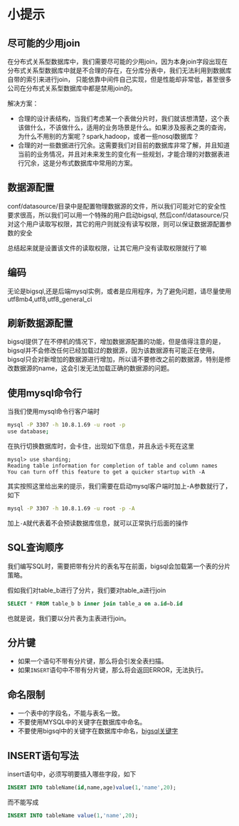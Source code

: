 # 小提示

## 尽可能的少用join
在分布式关系型数据库中，我们需要尽可能的少用join，因为本身join字段出现在分布式关系型数据库中就是不合理的存在，在分库分表中，我们无法利用到数据库自带的索引来进行join，
只能依靠中间件自己实现，但是性能却非常低，甚至很多公司在分布式关系型数据库中都是禁用join的。

解决方案：
- 合理的设计表结构，当我们考虑某一个表做分片时，我们就该想清楚，这个表该做什么，不该做什么，适用的业务场景是什么。如果涉及报表之类的查询，为什么不用别的方案呢？spark,hadoop，或者一些nosql数据库？
- 合理的对一些数据进行冗余。这需要我们对目前的数据库非常了解，并且知道当前的业务情况，并且对未来发生的变化有一些规划，才能合理的对数据表进行冗余，这是分布式数据库中常用的方案。

## 数据源配置

conf/datasource/目录中是配置物理数据源的文件，所以我们可能对它的安全性要求很高，所以我们可以用一个特殊的用户启动bigsql,
然后conf/datasource/只对这个用户读取写权限，其它的用户则就没有读写权限，则可以保证数据源配置参数的安全

总结起来就是设置该文件的读取权限，让其它用户没有读取权限就行了嘛

## 编码
无论是bigsql,还是后端mysql实例，或者是应用程序，为了避免问题，请尽量使用utf8mb4,utf8,utf8_general_ci


## 刷新数据源配置

bigsql提供了在不停机的情况下，增加数据源配置的功能，但是值得注意的是，bigsql并不会修改任何已经加载过的数据源，因为该数据源有可能正在使用，
bigsql只会对新增加的数据源进行增加，所以请不要修改之前的数据源，特别是修改数据源的name，这会引发无法加载正确的数据源的问题。


## 使用mysql命令行

当我们使用mysql命令行客户端时
```sh
mysql -P 3307 -h 10.8.1.69 -u root -p
use database;
```

在执行切换数据库时，会卡住，出现如下信息，并且永远卡死在这里

```
mysql> use sharding;
Reading table information for completion of table and column names
You can turn off this feature to get a quicker startup with -A
```

其实按照这里给出来的提示，我们需要在启动mysql客户端时加上-A参数就行了，如下

```sh
mysql -P 3307 -h 10.8.1.69 -u root -p -A
```

加上``-A``就代表着不会预读数据库信息，就可以正常执行后面的操作


## SQL查询顺序

我们编写SQL时，需要把带有分片的表名写在前面，bigsql会加载第一个表的分片策略。

假如我们对table_b进行了分片，我们要对table_a进行join

```sql
SELECT * FROM table_b b inner join table_a on a.id=b.id
```

也就是说，我们要以分片表为主表进行join。

## 分片键
- 如果一个语句不带有分片键，那么将会引发全表扫描。
- 如果``INSERT``语句中不带有分片键，那么将会返回ERROR，无法执行。


## 命名限制
- 一个表中的字段名，不能与表名一致。
- 不要使用MYSQL中的关键字在数据库中命名。
- 不要使用bigsql中的关键字在数据库中命名，[bigsql关键字](/guide/keyword.md)

## INSERT语句写法

insert语句中，必须写明要插入哪些字段，如下

```sql
INSERT INTO tableName(id,name,age)value(1,'name',20);
```

而不能写成

```sql
INSERT INTO tableName value(1,'name',20);
```